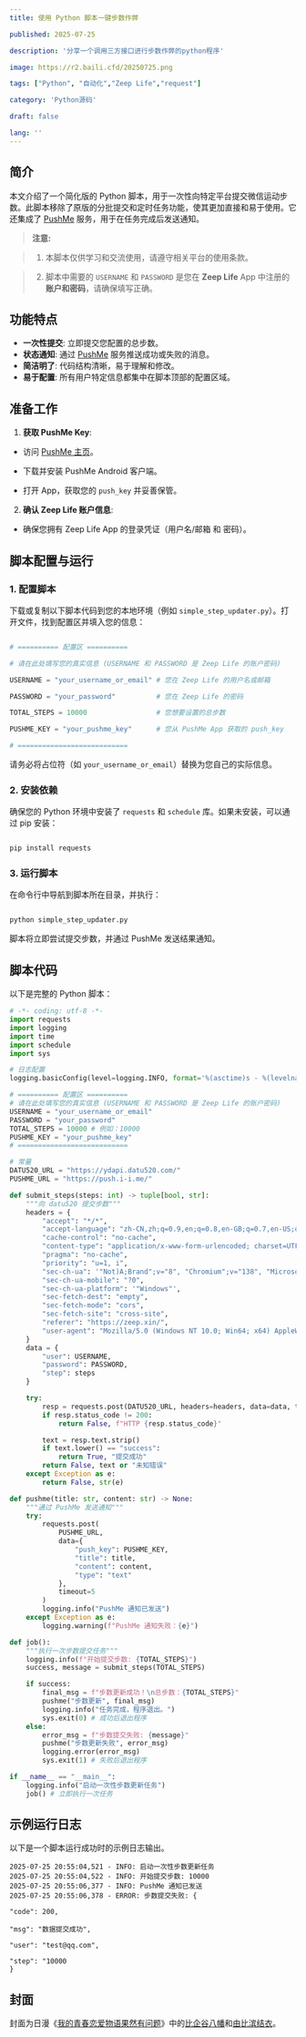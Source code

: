 ```yaml
---
title: 使用 Python 脚本一键步数作弊

published: 2025-07-25

description: '分享一个调用三方接口进行步数作弊的python程序'

image: https://r2.baili.cfd/20250725.png

tags: ["Python", "自动化","Zeep Life","request"]

category: 'Python源码'

draft: false 

lang: ''
---
```

## 简介

本文介绍了一个简化版的 Python 脚本，用于一次性向特定平台提交微信运动步数。此脚本移除了原版的分批提交和定时任务功能，使其更加直接和易于使用。它还集成了 [PushMe](https://push.i-i.me/) 服务，用于在任务完成后发送通知。

> **注意:**

> 1. 本脚本仅供学习和交流使用，请遵守相关平台的使用条款。

> 2. 脚本中需要的 `USERNAME` 和 `PASSWORD` 是您在 **Zeep Life** App 中注册的**账户和密码**，请确保填写正确。

## 功能特点

* **一次性提交**: 立即提交您配置的总步数。
* **状态通知**: 通过 [PushMe](https://push.i-i.me/) 服务推送成功或失败的消息。
* **简洁明了**: 代码结构清晰，易于理解和修改。
* **易于配置**: 所有用户特定信息都集中在脚本顶部的配置区域。

## 准备工作

1. **获取 PushMe Key**:


*   访问 [PushMe 主页](https://push.i-i.me/)。



*   下载并安装 PushMe Android 客户端。



*   打开 App，获取您的 `push_key` 并妥善保管。


2. **确认 Zeep Life 账户信息**:


*   确保您拥有 Zeep Life App 的登录凭证（用户名/邮箱 和 密码）。


## 脚本配置与运行

### 1. 配置脚本

下载或复制以下脚本代码到您的本地环境（例如 `simple_step_updater.py`）。打开文件，找到配置区并填入您的信息：

```python

# ========== 配置区 ==========

# 请在此处填写您的真实信息 (USERNAME 和 PASSWORD 是 Zeep Life 的账户密码)

USERNAME = "your_username_or_email" # 您在 Zeep Life 的用户名或邮箱

PASSWORD = "your_password"          # 您在 Zeep Life 的密码

TOTAL_STEPS = 10000                 # 您想要设置的总步数

PUSHME_KEY = "your_pushme_key"      # 您从 PushMe App 获取的 push_key

# ===========================

```

请务必将占位符（如 `your_username_or_email`）替换为您自己的实际信息。

### 2. 安装依赖

确保您的 Python 环境中安装了 `requests` 和 `schedule` 库。如果未安装，可以通过 pip 安装：

```bash

pip install requests

```

### 3. 运行脚本

在命令行中导航到脚本所在目录，并执行：

```bash

python simple_step_updater.py

```

脚本将立即尝试提交步数，并通过 PushMe 发送结果通知。

## 脚本代码

以下是完整的 Python 脚本：
```python
# -*- coding: utf-8 -*-
import requests
import logging
import time
import schedule
import sys

# 日志配置
logging.basicConfig(level=logging.INFO, format='%(asctime)s - %(levelname)s: %(message)s')

# ========== 配置区 ==========
# 请在此处填写您的真实信息 (USERNAME 和 PASSWORD 是 Zeep Life 的账户密码)
USERNAME = "your_username_or_email"
PASSWORD = "your_password"
TOTAL_STEPS = 10000 # 例如：10000
PUSHME_KEY = "your_pushme_key"
# ===========================

# 常量
DATU520_URL = "https://ydapi.datu520.com/"
PUSHME_URL = "https://push.i-i.me/"

def submit_steps(steps: int) -> tuple[bool, str]:
    """向 datu520 提交步数"""
    headers = {
        "accept": "*/*",
        "accept-language": "zh-CN,zh;q=0.9,en;q=0.8,en-GB;q=0.7,en-US;q=0.6",
        "cache-control": "no-cache",
        "content-type": "application/x-www-form-urlencoded; charset=UTF-8",
        "pragma": "no-cache",
        "priority": "u=1, i",
        "sec-ch-ua": '"Not)A;Brand";v="8", "Chromium";v="138", "Microsoft Edge";v="138"',
        "sec-ch-ua-mobile": "?0",
        "sec-ch-ua-platform": '"Windows"',
        "sec-fetch-dest": "empty",
        "sec-fetch-mode": "cors",
        "sec-fetch-site": "cross-site",
        "referer": "https://zeep.xin/",
        "user-agent": "Mozilla/5.0 (Windows NT 10.0; Win64; x64) AppleWebKit/537.36 (KHTML, like Gecko) Chrome/138.0.0.0 Safari/537.36 Edg/138.0.0.0"
    }
    data = {
        "user": USERNAME,
        "password": PASSWORD,
        "step": steps
    }

    try:
        resp = requests.post(DATU520_URL, headers=headers, data=data, timeout=10)
        if resp.status_code != 200:
            return False, f"HTTP {resp.status_code}"

        text = resp.text.strip()
        if text.lower() == "success":
            return True, "提交成功"
        return False, text or "未知错误"
    except Exception as e:
        return False, str(e)

def pushme(title: str, content: str) -> None:
    """通过 PushMe 发送通知"""
    try:
        requests.post(
            PUSHME_URL,
            data={
                "push_key": PUSHME_KEY,
                "title": title,
                "content": content,
                "type": "text"
            },
            timeout=5
        )
        logging.info("PushMe 通知已发送")
    except Exception as e:
        logging.warning(f"PushMe 通知失败：{e}")

def job():
    """执行一次步数提交任务"""
    logging.info(f"开始提交步数: {TOTAL_STEPS}")
    success, message = submit_steps(TOTAL_STEPS)

    if success:
        final_msg = f"步数更新成功！\n总步数：{TOTAL_STEPS}"
        pushme("步数更新", final_msg)
        logging.info("任务完成，程序退出。")
        sys.exit(0) # 成功后退出程序
    else:
        error_msg = f"步数提交失败: {message}"
        pushme("步数更新失败", error_msg)
        logging.error(error_msg)
        sys.exit(1) # 失败后退出程序

if __name__ == "__main__":
    logging.info("启动一次性步数更新任务")
    job() # 立即执行一次任务
```
## 示例运行日志

以下是一个脚本运行成功时的示例日志输出。

```
2025-07-25 20:55:04,521 - INFO: 启动一次性步数更新任务
2025-07-25 20:55:04,522 - INFO: 开始提交步数: 10000
2025-07-25 20:55:06,377 - INFO: PushMe 通知已发送
2025-07-25 20:55:06,378 - ERROR: 步数提交失败: {

"code": 200,

"msg": "数据提交成功",

"user": "test@qq.com",

"step": "10000
}
```
## 封面
封面为日漫《[我的青春恋爱物语果然有问题](https://zh.moegirl.org.cn/%E6%88%91%E7%9A%84%E9%9D%92%E6%98%A5%E6%81%8B%E7%88%B1%E7%89%A9%E8%AF%AD%E6%9E%9C%E7%84%B6%E6%9C%89%E9%97%AE%E9%A2%98)》中的[比企谷八幡](https://zh.moegirl.org.cn/%E6%AF%94%E4%BC%81%E8%B0%B7%E5%85%AB%E5%B9%A1)和[由比滨结衣](https://zh.moegirl.org.cn/%E7%94%B1%E6%AF%94%E6%BB%A8%E7%BB%93%E8%A1%A3)。